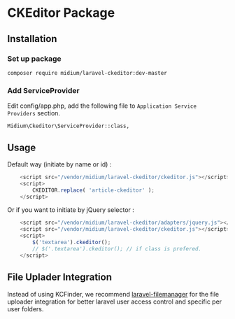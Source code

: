 CKEditor Package
=====================

## Installation
### Set up package

```
composer require midium/laravel-ckeditor:dev-master
```

### Add ServiceProvider

Edit config/app.php, add the following file to `Application Service Providers` section.
```
Midium\Ckeditor\ServiceProvider::class,
```

## Usage

Default way (initiate by name or id) :

```javascript
    <script src="/vendor/midium/laravel-ckeditor/ckeditor.js"></script>
    <script>
        CKEDITOR.replace( 'article-ckeditor' );
    </script>
```

Or if you want to initiate by jQuery selector :

```javascript
    <script src="/vendor/midium/laravel-ckeditor/adapters/jquery.js"></script>
    <script src="/vendor/midium/laravel-ckeditor/ckeditor.js"></script>
    <script>
        $('textarea').ckeditor();
        // $('.textarea').ckeditor(); // if class is prefered.
    </script>
```

## File Uplader Integration

 Instead of using KCFinder, we recommend [laravel-filemanager](https://github.com/UniSharp/laravel-filemanager) for the file uploader integration for better laravel user access control and specific per user folders.
